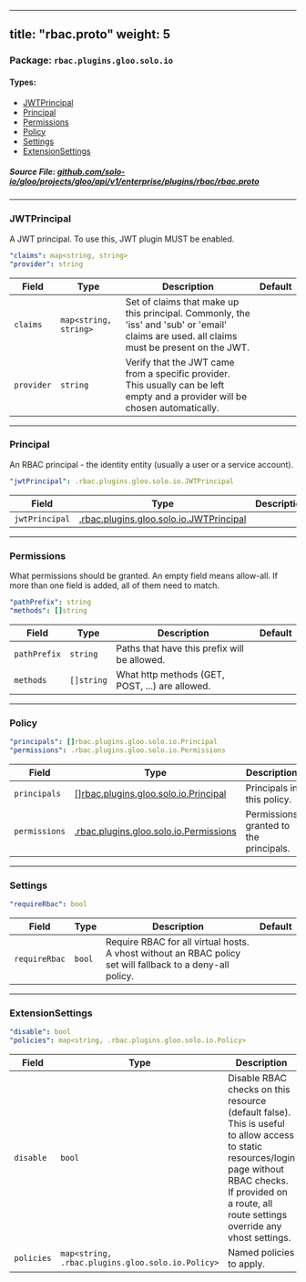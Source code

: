 
---
title: "rbac.proto"
weight: 5
---

<!-- Code generated by solo-kit. DO NOT EDIT. -->


### Package: `rbac.plugins.gloo.solo.io` 
#### Types:


- [JWTPrincipal](#jwtprincipal)
- [Principal](#principal)
- [Permissions](#permissions)
- [Policy](#policy)
- [Settings](#settings)
- [ExtensionSettings](#extensionsettings)
  



##### Source File: [github.com/solo-io/gloo/projects/gloo/api/v1/enterprise/plugins/rbac/rbac.proto](https://github.com/solo-io/gloo/blob/master/projects/gloo/api/v1/enterprise/plugins/rbac/rbac.proto)





---
### JWTPrincipal

 
A JWT principal. To use this, JWT plugin MUST be enabled.

```yaml
"claims": map<string, string>
"provider": string

```

| Field | Type | Description | Default |
| ----- | ---- | ----------- |----------- | 
| `claims` | `map<string, string>` | Set of claims that make up this principal. Commonly, the 'iss' and 'sub' or 'email' claims are used. all claims must be present on the JWT. |  |
| `provider` | `string` | Verify that the JWT came from a specific provider. This usually can be left empty and a provider will be chosen automatically. |  |




---
### Principal

 
An RBAC principal - the identity entity (usually a user or a service account).

```yaml
"jwtPrincipal": .rbac.plugins.gloo.solo.io.JWTPrincipal

```

| Field | Type | Description | Default |
| ----- | ---- | ----------- |----------- | 
| `jwtPrincipal` | [.rbac.plugins.gloo.solo.io.JWTPrincipal](../rbac.proto.sk/#jwtprincipal) |  |  |




---
### Permissions

 
What permissions should be granted. An empty field means allow-all.
If more than one field is added, all of them need to match.

```yaml
"pathPrefix": string
"methods": []string

```

| Field | Type | Description | Default |
| ----- | ---- | ----------- |----------- | 
| `pathPrefix` | `string` | Paths that have this prefix will be allowed. |  |
| `methods` | `[]string` | What http methods (GET, POST, ...) are allowed. |  |




---
### Policy



```yaml
"principals": []rbac.plugins.gloo.solo.io.Principal
"permissions": .rbac.plugins.gloo.solo.io.Permissions

```

| Field | Type | Description | Default |
| ----- | ---- | ----------- |----------- | 
| `principals` | [[]rbac.plugins.gloo.solo.io.Principal](../rbac.proto.sk/#principal) | Principals in this policy. |  |
| `permissions` | [.rbac.plugins.gloo.solo.io.Permissions](../rbac.proto.sk/#permissions) | Permissions granted to the principals. |  |




---
### Settings



```yaml
"requireRbac": bool

```

| Field | Type | Description | Default |
| ----- | ---- | ----------- |----------- | 
| `requireRbac` | `bool` | Require RBAC for all virtual hosts. A vhost without an RBAC policy set will fallback to a deny-all policy. |  |




---
### ExtensionSettings



```yaml
"disable": bool
"policies": map<string, .rbac.plugins.gloo.solo.io.Policy>

```

| Field | Type | Description | Default |
| ----- | ---- | ----------- |----------- | 
| `disable` | `bool` | Disable RBAC checks on this resource (default false). This is useful to allow access to static resources/login page without RBAC checks. If provided on a route, all route settings override any vhost settings. |  |
| `policies` | `map<string, .rbac.plugins.gloo.solo.io.Policy>` | Named policies to apply. |  |





<!-- Start of HubSpot Embed Code -->
<script type="text/javascript" id="hs-script-loader" async defer src="//js.hs-scripts.com/5130874.js"></script>
<!-- End of HubSpot Embed Code -->
